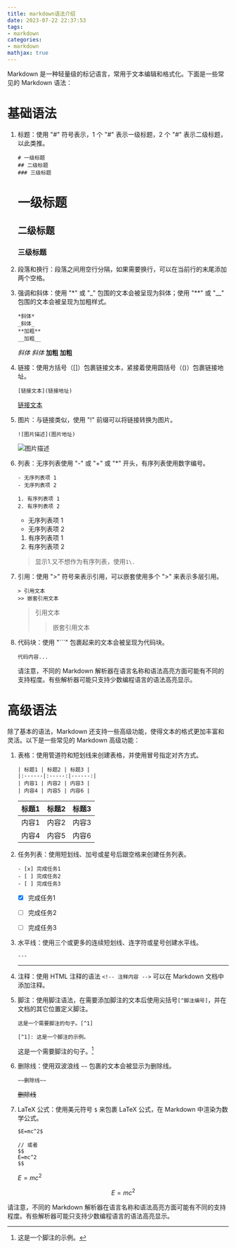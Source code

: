 ```yaml
---
title: markdown语法介绍
date: 2023-07-22 22:37:53
tags: 
- markdown
categories:
- markdown
mathjax: true
---
```


Markdown 是一种轻量级的标记语言，常用于文本编辑和格式化。下面是一些常见的 Markdown 语法：

# 基础语法

1. 标题：使用 "#" 符号表示，1 个 "#" 表示一级标题，2 个 "#" 表示二级标题，以此类推。

   ```
   # 一级标题
   ## 二级标题
   ### 三级标题
   ```

    # 一级标题
   ## 二级标题
   ### 三级标题

2. 段落和换行：段落之间用空行分隔，如果需要换行，可以在当前行的末尾添加两个空格。

3. 强调和斜体：使用 "*" 或 "_" 包围的文本会被呈现为斜体；使用 "**" 或 "__" 包围的文本会被呈现为加粗样式。

   ```
   *斜体*
   _斜体_
   **加粗**
   __加粗__
   ```

   *斜体*
   _斜体_
   **加粗**
   __加粗__

4. 链接：使用方括号（[]）包裹链接文本，紧接着使用圆括号（()）包裹链接地址。

   ```
   [链接文本](链接地址)
   ```

   [链接文本](链接地址)

5. 图片：与链接类似，使用 "!" 前缀可以将链接转换为图片。

   ```
   ![图片描述](图片地址)
   ```

   ![图片描述](图片地址)

6. 列表：无序列表使用 "-" 或 "+" 或 "*" 开头，有序列表使用数字编号。

   ```
   - 无序列表项 1
   - 无序列表项 2
   
   1. 有序列表项 1
   2. 有序列表项 2
   ```

   - 无序列表项 1
   - 无序列表项 2
   
   1. 有序列表项 1
   2. 有序列表项 2

   > 显示1.又不想作为有序列表，使用`1\.`

7. 引用：使用 ">" 符号来表示引用，可以嵌套使用多个 ">" 来表示多层引用。

   ```
   > 引用文本
   >> 嵌套引用文本
   ```

   > 引用文本
   >> 嵌套引用文本

8. 代码块：使用 "```" 包裹起来的文本会被呈现为代码块。

    ```
    代码内容...
    ```

    请注意，不同的 Markdown 解析器在语言名称和语法高亮方面可能有不同的支持程度。有些解析器可能只支持少数编程语言的语法高亮显示。


# 高级语法

除了基本的语法，Markdown 还支持一些高级功能，使得文本的格式更加丰富和灵活。以下是一些常见的 Markdown 高级功能：

1. 表格：使用管道符和短划线来创建表格，并使用冒号指定对齐方式。

   ```
   | 标题1 | 标题2 | 标题3 |
   |:------|:-----:|------:|
   | 内容1 | 内容2 | 内容3 |
   | 内容4 | 内容5 | 内容6 |
   ```


   | 标题1 | 标题2 | 标题3 |
   |:------|:-----:|------:|
   | 内容1 | 内容2 | 内容3 |
   | 内容4 | 内容5 | 内容6 |


2. 任务列表：使用短划线、加号或星号后跟空格来创建任务列表。

   ```
   - [x] 完成任务1
   - [ ] 完成任务2
   - [ ] 完成任务3
   ```
   
   - [x] 完成任务1
   - [ ] 完成任务2
   - [ ] 完成任务3


3. 水平线：使用三个或更多的连续短划线、连字符或星号创建水平线。

   ```
   ---
   ```

   ---

4. 注释：使用 HTML 注释的语法 `<!-- 注释内容 -->` 可以在 Markdown 文档中添加注释。

5. 脚注：使用脚注语法，在需要添加脚注的文本后使用尖括号`[^脚注编号]`，并在文档的其它位置定义脚注。

   ```
   这是一个需要脚注的句子。[^1]

   [^1]: 这是一个脚注的示例。
   ```

   这是一个需要脚注的句子。[^1]

   [^1]: 这是一个脚注的示例。

6. 删除线：使用双波浪线 `~~` 包裹的文本会被显示为删除线。

   ```
   ~~删除线~~
   ```

   ~~删除线~~

7. LaTeX 公式：使用美元符号 `$` 来包裹 LaTeX 公式，在 Markdown 中渲染为数学公式。

   ```
   $E=mc^2$

   // 或者
   $$
   E=mc^2
   $$
   ```

   $E=mc^2$


   $$
   E=mc^2
   $$


请注意，不同的 Markdown 解析器在语言名称和语法高亮方面可能有不同的支持程度。有些解析器可能只支持少数编程语言的语法高亮显示。
